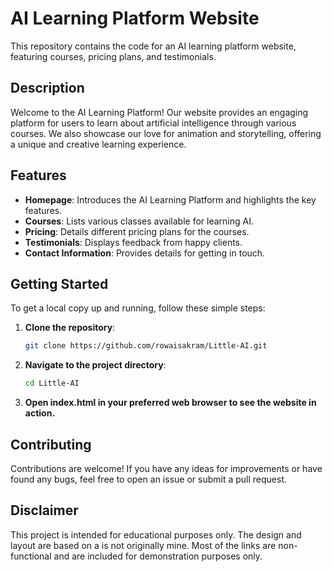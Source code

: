 # AI Learning Platform Website

This repository contains the code for an AI learning platform website, featuring courses, pricing plans, and testimonials.

## Description

Welcome to the AI Learning Platform! Our website provides an engaging platform for users to learn about artificial intelligence through various courses. We also showcase our love for animation and storytelling, offering a unique and creative learning experience.

## Features

- **Homepage**: Introduces the AI Learning Platform and highlights the key features.
- **Courses**: Lists various classes available for learning AI.
- **Pricing**: Details different pricing plans for the courses.
- **Testimonials**: Displays feedback from happy clients.
- **Contact Information**: Provides details for getting in touch.


## Getting Started

To get a local copy up and running, follow these simple steps:

1. **Clone the repository**:
   ```sh
   git clone https://github.com/rowaisakram/Little-AI.git
2. **Navigate to the project directory**:
   ```sh
   cd Little-AI
3. **Open index.html in your preferred web browser to see the website in action.**

## Contributing
Contributions are welcome! If you have any ideas for improvements or have found any bugs, feel free to open an issue or submit a pull request.

## Disclaimer
This project is intended for educational purposes only. The design and layout are based on a is not originally mine. Most of the links are non-functional and are included for demonstration purposes only.
